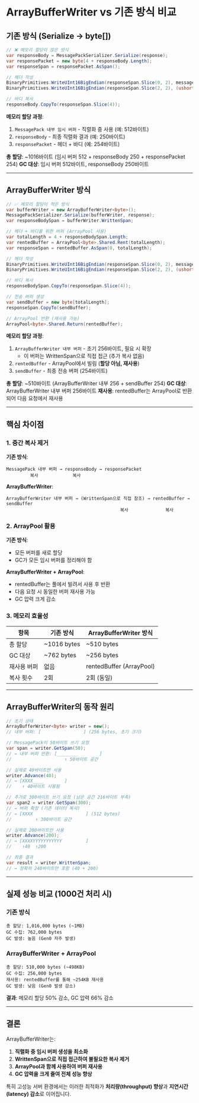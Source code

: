 # ArrayBufferWriter vs 기존 방식 비교

## 기존 방식 (Serialize → byte[])

```csharp
// ❌ 메모리 할당이 많은 방식
var responseBody = MessagePackSerializer.Serialize(response);
var responsePacket = new byte[4 + responseBody.Length];
var responseSpan = responsePacket.AsSpan();

// 헤더 작성
BinaryPrimitives.WriteUInt16BigEndian(responseSpan.Slice(0, 2), messageType);
BinaryPrimitives.WriteUInt16BigEndian(responseSpan.Slice(2, 2), (ushort)responseBody.Length);

// 바디 복사
responseBody.CopyTo(responseSpan.Slice(4));
```

**메모리 할당 과정**:
1. `MessagePack 내부 임시 버퍼` - 직렬화 중 사용 (예: 512바이트)
2. `responseBody` - 최종 직렬화 결과 (예: 250바이트)
3. `responsePacket` - 헤더 + 바디 (예: 254바이트)

**총 할당**: ~1016바이트 (임시 버퍼 512 + responseBody 250 + responsePacket 254)
**GC 대상**: 임시 버퍼 512바이트, responseBody 250바이트

---

## ArrayBufferWriter 방식

```csharp
// ✅ 메모리 할당이 적은 방식
var bufferWriter = new ArrayBufferWriter<byte>();
MessagePackSerializer.Serialize(bufferWriter, response);
var responseBodySpan = bufferWriter.WrittenSpan;

// 헤더 + 바디를 위한 버퍼 (ArrayPool 사용)
var totalLength = 4 + responseBodySpan.Length;
var rentedBuffer = ArrayPool<byte>.Shared.Rent(totalLength);
var responseSpan = rentedBuffer.AsSpan(0, totalLength);

// 헤더 작성
BinaryPrimitives.WriteUInt16BigEndian(responseSpan.Slice(0, 2), messageType);
BinaryPrimitives.WriteUInt16BigEndian(responseSpan.Slice(2, 2), (ushort)responseBodySpan.Length);

// 바디 복사
responseBodySpan.CopyTo(responseSpan.Slice(4));

// 전송 버퍼 생성
var sendBuffer = new byte[totalLength];
responseSpan.CopyTo(sendBuffer);

// ArrayPool 반환 (재사용 가능)
ArrayPool<byte>.Shared.Return(rentedBuffer);
```

**메모리 할당 과정**:
1. `ArrayBufferWriter 내부 버퍼` - 초기 256바이트, 필요 시 확장
   - 이 버퍼는 WrittenSpan으로 직접 접근 (추가 복사 없음)
2. `rentedBuffer` - ArrayPool에서 빌림 (**할당 아님, 재사용**)
3. `sendBuffer` - 최종 전송 버퍼 (254바이트)

**총 할당**: ~510바이트 (ArrayBufferWriter 내부 256 + sendBuffer 254)
**GC 대상**: ArrayBufferWriter 내부 버퍼 256바이트
**재사용**: rentedBuffer는 ArrayPool로 반환되어 다음 요청에서 재사용

---

## 핵심 차이점

### 1. **중간 복사 제거**

**기존 방식**:
```
MessagePack 내부 버퍼 → responseBody → responsePacket
         복사             복사
```

**ArrayBufferWriter**:
```
ArrayBufferWriter 내부 버퍼 → (WrittenSpan으로 직접 참조) → rentedBuffer → sendBuffer
                                           복사              복사
```

### 2. **ArrayPool 활용**

**기존 방식**:
- 모든 버퍼를 새로 할당
- GC가 모든 임시 버퍼를 정리해야 함

**ArrayBufferWriter + ArrayPool**:
- rentedBuffer는 풀에서 빌려서 사용 후 반환
- 다음 요청 시 동일한 버퍼 재사용 가능
- GC 압력 크게 감소

### 3. **메모리 효율성**

| 항목 | 기존 방식 | ArrayBufferWriter 방식 |
|------|-----------|----------------------|
| 총 할당 | ~1016 bytes | ~510 bytes |
| GC 대상 | ~762 bytes | ~256 bytes |
| 재사용 버퍼 | 없음 | rentedBuffer (ArrayPool) |
| 복사 횟수 | 2회 | 2회 (동일) |

---

## ArrayBufferWriter의 동작 원리

```csharp
// 초기 상태
ArrayBufferWriter<byte> writer = new();
// 내부 버퍼: [                ] (256 bytes, 초기 크기)

// MessagePack이 50바이트 쓰기 요청
var span = writer.GetSpan(50);
// → 내부 버퍼 반환: [________        ]
//                    ↑ 50바이트 공간

// 실제로 40바이트만 사용
writer.Advance(40);
// → [XXXX____        ]
//    ↑ 40바이트 사용됨

// 추가로 300바이트 쓰기 요청 (남은 공간 216바이트 부족)
var span2 = writer.GetSpan(300);
// → 버퍼 확장 (기존 데이터 복사)
// → [XXXX                    ] (512 bytes)
//         ↑ 300바이트 공간

// 실제로 200바이트만 사용
writer.Advance(200);
// → [XXXXYYYYYYYYYYY         ]
//    ↑40  ↑200

// 최종 결과
var result = writer.WrittenSpan;
// → 정확히 240바이트만 포함 (40 + 200)
```

---

## 실제 성능 비교 (1000건 처리 시)

### 기존 방식
```
총 할당: 1,016,000 bytes (~1MB)
GC 수집: 762,000 bytes
GC 발생: 높음 (Gen0 자주 발생)
```

### ArrayBufferWriter + ArrayPool
```
총 할당: 510,000 bytes (~498KB)
GC 수집: 256,000 bytes
재사용: rentedBuffer를 통해 ~254KB 재사용
GC 발생: 낮음 (Gen0 발생 감소)
```

**결과**: 메모리 할당 50% 감소, GC 압력 66% 감소

---

## 결론

ArrayBufferWriter는:
1. **직렬화 중 임시 버퍼 생성을 최소화**
2. **WrittenSpan으로 직접 접근하여 불필요한 복사 제거**
3. **ArrayPool과 함께 사용하여 버퍼 재사용**
4. **GC 압력을 크게 줄여 전체 성능 향상**

특히 고성능 서버 환경에서는 이러한 최적화가 **처리량(throughput) 향상**과 **지연시간(latency) 감소**로 이어집니다.